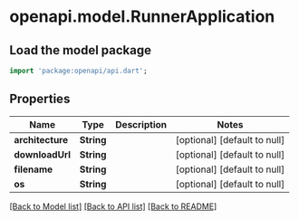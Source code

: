 # openapi.model.RunnerApplication

## Load the model package
```dart
import 'package:openapi/api.dart';
```

## Properties
Name | Type | Description | Notes
------------ | ------------- | ------------- | -------------
**architecture** | **String** |  | [optional] [default to null]
**downloadUrl** | **String** |  | [optional] [default to null]
**filename** | **String** |  | [optional] [default to null]
**os** | **String** |  | [optional] [default to null]

[[Back to Model list]](../README.md#documentation-for-models) [[Back to API list]](../README.md#documentation-for-api-endpoints) [[Back to README]](../README.md)


